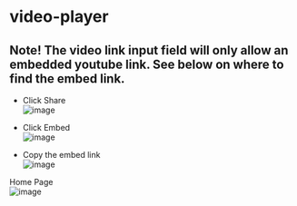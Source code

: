 # video-player


## Note! The video link input field will only allow an embedded youtube link. See below on where to find the embed link.

* Click Share <br>
 ![image](https://github.com/XINEXPORT/video-player/assets/40744735/d0b77767-daa9-4dc1-9ad8-015136f34246)


* Click Embed <br>
![image](https://github.com/XINEXPORT/video-player/assets/40744735/3053b7a9-98fd-4ab7-8ce9-dee791a5dc6f) 


* Copy the embed link <br>
![image](https://github.com/XINEXPORT/video-player/assets/40744735/5a4b6ef7-9a70-4925-b130-23b77bcdeb69)


Home Page <br>
![image](https://github.com/XINEXPORT/video-player/assets/40744735/ed614645-f50b-492e-b4a6-0cf8afa4a66e)
